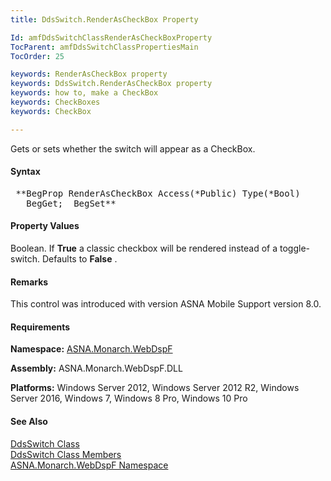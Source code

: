 ```yaml
---
title: DdsSwitch.RenderAsCheckBox Property

Id: amfDdsSwitchClassRenderAsCheckBoxProperty
TocParent: amfDdsSwitchClassPropertiesMain
TocOrder: 25

keywords: RenderAsCheckBox property
keywords: DdsSwitch.RenderAsCheckBox property
keywords: how to, make a CheckBox
keywords: CheckBoxes
keywords: CheckBox

---
```


Gets or sets whether the switch will appear as a CheckBox.

#### Syntax
<pre class="prettyprint"> **BegProp RenderAsCheckBox Access(*Public) Type(*Bool)
   BegGet;  BegSet** </pre>

#### Property Values
Boolean. If **True** a classic checkbox will be rendered instead of a toggle-switch. Defaults to **False** .

#### Remarks
This control was introduced with version ASNA Mobile Support version 8.0.

#### Requirements
**Namespace:** [ASNA.Monarch.WebDspF](amfWebDspFNamespace.html)

**Assembly:** ASNA.Monarch.WebDspF.DLL

**Platforms:** Windows Server 2012, Windows Server 2012 R2, Windows Server 2016, Windows 7, Windows 8 Pro, Windows 10 Pro

#### See Also
[ DdsSwitch Class](amfDdsSwitchClass.html) <br /> [ DdsSwitch Class Members](amfDdsSwitchClassMembers.html) <br /> [ ASNA.Monarch.WebDspF Namespace](amfWebDspFNamespace.html) 
